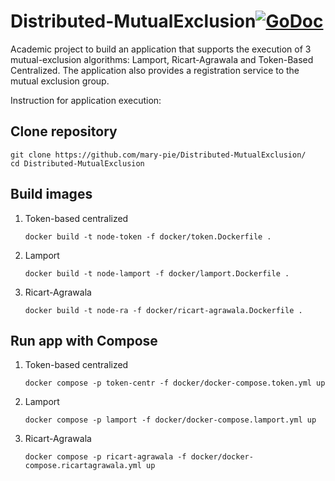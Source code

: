 # Distributed-MutualExclusion[![GoDoc](https://img.shields.io/github/go-mod/go-version/Dreamacro/clash?style=flat-square)]()


Academic project to build an application that supports the execution of 3 mutual-exclusion algorithms: Lamport, Ricart-Agrawala and Token-Based Centralized. The application also provides a registration service to the mutual exclusion group.


Instruction for application execution:
## Clone repository
```
git clone https://github.com/mary-pie/Distributed-MutualExclusion/
cd Distributed-MutualExclusion
```
## Build images
1. Token-based centralized
	```
	docker build -t node-token -f docker/token.Dockerfile .
	```
2. Lamport
	```
	docker build -t node-lamport -f docker/lamport.Dockerfile .
	```
3. Ricart-Agrawala
	```
	docker build -t node-ra -f docker/ricart-agrawala.Dockerfile .
	```
## Run app with Compose
1. Token-based centralized
	```
	docker compose -p token-centr -f docker/docker-compose.token.yml up
	```
2. Lamport
	```
	docker compose -p lamport -f docker/docker-compose.lamport.yml up
	```
3. Ricart-Agrawala
	```
	docker compose -p ricart-agrawala -f docker/docker-compose.ricartagrawala.yml up
	```
